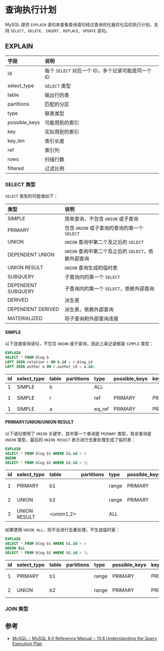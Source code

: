 # 查询执行计划

MySQL 提供 `EXPLAIN` 语句来查看查询语句经过查询优化器优化后的执行计划，支持 `SELECT, DELETE, INSERT, REPLACE, UPDATE` 语句。

## EXPLAIN

| 字段          | 说明                                               |
| :------------ | :------------------------------------------------- |
| id            | 每个 `SELECT` 对应一个 ID，多个记录可能是同一个 ID |
| select_type   | `SELECT` 类型                                      |
| table         | 输出行的表                                         |
| partitions    | 匹配的分区                                         |
| type          | 联表类型                                           |
| possible_keys | 可能用到的索引                                     |
| key           | 实际用到的索引                                     |
| key_len       | 索引长度                                           |
| ref           | 索引列                                             |
| rows          | 扫描行数                                           |
| filtered      | 过滤比例                                           |

### SELECT 类型

`SELECT` 类型的可能值如下：

| 类型               | 说明                                                |
| :----------------- | :-------------------------------------------------- |
| SIMPLE             | 简单查询，不包含 `UNION` 或子查询                   |
| PRIMARY            | 包含 `UNION` 或子查询的查询的第一个 `SELECT`        |
| UNION              | `UNION` 查询中第二个及之后的 `SELECT`               |
| DEPENDENT UNION    | `UNION` 查询中第二个及之后的 `SELECT`，依赖外部查询 |
| UNION RESULT       | `UNION` 查询生成的临时表                            |
| SUBQUERY           | 子查询内的第一个 `SELECT`                           |
| DEPENDENT SUBQUERY | 子查询内的第一个 `SELECT`，依赖外部查询             |
| DERIVED            | 派生表                                              |
| DEPENDENT DERIVED  | 派生表，依赖外部查询                                |
| MATERIALIZED       | 将子查询和外部查询连接                              |

#### SIMPLE

以下连接查询语句，不包含 `UNION` 或子查询，因此三条记录都是 `SIMPLE` 类型：

```sql
EXPLAIN
SELECT * FROM blog b
LEFT JOIN relation r ON b.id = r.blog_id
LEFT JOIN author a ON r.author_id = a.id;
```

| id  | select_type | table | partitions | type   | possible_keys | key     | key_len | ref               | rows | filtered | Extra       |
| :-- | :---------- | :---- | :--------- | :----- | :------------ | :------ | :------ | :---------------- | :--- | :------- | :---------- |
| 1   | SIMPLE      | b     |            | ALL    |               |         |         |                   | 1    | 100.00   |             |
| 1   | SIMPLE      | r     |            | ref    | PRIMARY       | PRIMARY | 4       | study.b.id        | 1    | 100.00   | Using index |
| 1   | SIMPLE      | a     |            | eq_ref | PRIMARY       | PRIMARY | 4       | study.r.author_id | 1    | 100.00   |             |

#### PRIMARY/UNION/UNION RESULT

以下语句使用了 `UNION` 关键字，其中第一个查询是 `PRIMARY` 类型，其余查询是 `UNION` 类型，最后的 `UNION RESULT` 表示进行去重处理生成了临时表：

```sql
EXPLAIN
SELECT * FROM blog b1 WHERE b1.id < 4
UNION
SELECT * FROM blog b2 WHERE b2.id > 3;
```

| id  | select_type  | table      | partitions | type  | possible_keys | key     | key_len | ref | rows | filtered | Extra           |
| :-- | :----------- | :--------- | :--------- | :---- | :------------ | :------ | :------ | :-- | :--- | :------- | :-------------- |
| 1   | PRIMARY      | b1         |            | range | PRIMARY       | PRIMARY | 4       |     | 1    | 100.00   | Using where     |
| 2   | UNION        | b2         |            | range | PRIMARY       | PRIMARY | 4       |     | 1    | 100.00   | Using where     |
| 3   | UNION RESULT | <union1,2> |            | ALL   |               |         |         |     |      |          | Using temporary |

如果使用 `UNION ALL`，则不会进行去重处理，不生成临时表：

```sql
EXPLAIN
SELECT * FROM blog b1 WHERE b1.id < 4
UNION ALL
SELECT * FROM blog b2 WHERE b2.id > 3;
```

| id  | select_type | table | partitions | type  | possible_keys | key     | key_len | ref | rows | filtered | Extra       |
| :-- | :---------- | :---- | :--------- | :---- | :------------ | :------ | :------ | :-- | :--- | :------- | :---------- |
| 1   | PRIMARY     | b1    |            | range | PRIMARY       | PRIMARY | 4       |     | 1    | 100.00   | Using where |
| 2   | UNION       | b2    |            | range | PRIMARY       | PRIMARY | 4       |     | 1    | 100.00   | Using where |

### JOIN 类型

## 参考

- [MySQL :: MySQL 8.0 Reference Manual :: 10.8 Understanding the Query Execution Plan](https://dev.mysql.com/doc/refman/8.0/en/execution-plan-information.html)
